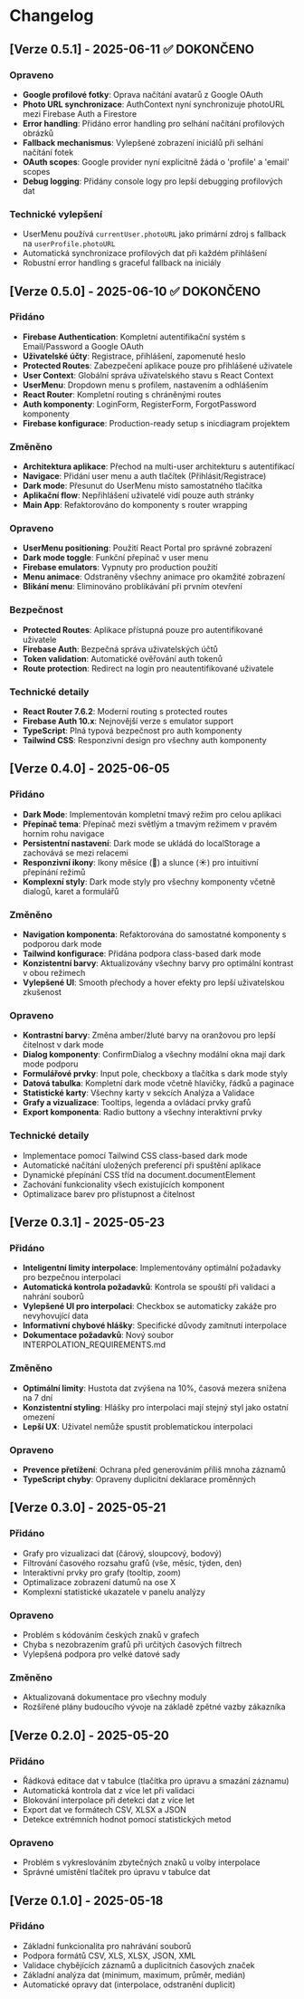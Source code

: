 # Changelog

## [Verze 0.5.1] - 2025-06-11 ✅ DOKONČENO
### Opraveno
- **Google profilové fotky**: Oprava načítání avatarů z Google OAuth
- **Photo URL synchronizace**: AuthContext nyní synchronizuje photoURL mezi Firebase Auth a Firestore
- **Error handling**: Přidáno error handling pro selhání načítání profilových obrázků
- **Fallback mechanismus**: Vylepšené zobrazení iniciálů při selhání načítání fotek
- **OAuth scopes**: Google provider nyní explicitně žádá o 'profile' a 'email' scopes
- **Debug logging**: Přidány console logy pro lepší debugging profilových dat

### Technické vylepšení
- UserMenu používá `currentUser.photoURL` jako primární zdroj s fallback na `userProfile.photoURL`
- Automatická synchronizace profilových dat při každém přihlášení
- Robustní error handling s graceful fallback na iniciály

## [Verze 0.5.0] - 2025-06-10 ✅ DOKONČENO
### Přidáno
- **Firebase Authentication**: Kompletní autentifikační systém s Email/Password a Google OAuth
- **Uživatelské účty**: Registrace, přihlášení, zapomenuté heslo
- **Protected Routes**: Zabezpečení aplikace pouze pro přihlášené uživatele
- **User Context**: Globální správa uživatelského stavu s React Context
- **UserMenu**: Dropdown menu s profilem, nastavením a odhlášením
- **React Router**: Kompletní routing s chráněnými routes
- **Auth komponenty**: LoginForm, RegisterForm, ForgotPassword komponenty
- **Firebase konfigurace**: Production-ready setup s inicdiagram projektem

### Změněno
- **Architektura aplikace**: Přechod na multi-user architekturu s autentifikací
- **Navigace**: Přidání user menu a auth tlačítek (Přihlásit/Registrace)
- **Dark mode**: Přesunut do UserMenu místo samostatného tlačítka
- **Aplikační flow**: Nepřihlášení uživatelé vidí pouze auth stránky
- **Main App**: Refaktorováno do komponenty s router wrapping

### Opraveno
- **UserMenu positioning**: Použití React Portal pro správné zobrazení
- **Dark mode toggle**: Funkční přepínač v user menu
- **Firebase emulators**: Vypnuty pro production použití
- **Menu animace**: Odstraněny všechny animace pro okamžité zobrazení
- **Blikání menu**: Eliminováno problikávání při prvním otevření

### Bezpečnost
- **Protected Routes**: Aplikace přístupná pouze pro autentifikované uživatele
- **Firebase Auth**: Bezpečná správa uživatelských účtů
- **Token validation**: Automatické ověřování auth tokenů
- **Route protection**: Redirect na login pro neautentifikované uživatele

### Technické detaily
- **React Router 7.6.2**: Moderní routing s protected routes
- **Firebase Auth 10.x**: Nejnovější verze s emulator support
- **TypeScript**: Plná typová bezpečnost pro auth komponenty
- **Tailwind CSS**: Responzivní design pro všechny auth komponenty

## [Verze 0.4.0] - 2025-06-05

### Přidáno
- **Dark Mode**: Implementován kompletní tmavý režim pro celou aplikaci
- **Přepínač tema**: Přepínač mezi světlým a tmavým režimem v pravém horním rohu navigace
- **Persistentní nastavení**: Dark mode se ukládá do localStorage a zachovává se mezi relacemi
- **Responzivní ikony**: Ikony měsíce (🌙) a slunce (☀️) pro intuitivní přepínání režimů
- **Komplexní styly**: Dark mode styly pro všechny komponenty včetně dialogů, karet a formulářů

### Změněno
- **Navigation komponenta**: Refaktorována do samostatné komponenty s podporou dark mode
- **Tailwind konfigurace**: Přidána podpora class-based dark mode
- **Konzistentní barvy**: Aktualizovány všechny barvy pro optimální kontrast v obou režimech
- **Vylepšené UI**: Smooth přechody a hover efekty pro lepší uživatelskou zkušenost

### Opraveno
- **Kontrastní barvy**: Změna amber/žluté barvy na oranžovou pro lepší čitelnost v dark mode
- **Dialog komponenty**: ConfirmDialog a všechny modální okna mají dark mode podporu
- **Formulářové prvky**: Input pole, checkboxy a tlačítka s dark mode styly
- **Datová tabulka**: Kompletní dark mode včetně hlavičky, řádků a paginace
- **Statistické karty**: Všechny karty v sekcích Analýza a Validace
- **Grafy a vizualizace**: Tooltips, legenda a ovládací prvky grafů
- **Export komponenta**: Radio buttony a všechny interaktivní prvky

### Technické detaily
- Implementace pomocí Tailwind CSS class-based dark mode
- Automatické načítání uložených preferencí při spuštění aplikace
- Dynamické přepínání CSS tříd na document.documentElement
- Zachování funkcionality všech existujících komponent
- Optimalizace barev pro přístupnost a čitelnost

## [Verze 0.3.1] - 2025-05-23

### Přidáno
- **Inteligentní limity interpolace**: Implementovány optimální požadavky pro bezpečnou interpolaci
- **Automatická kontrola požadavků**: Kontrola se spouští při validaci a nahrání souborů
- **Vylepšené UI pro interpolaci**: Checkbox se automaticky zakáže pro nevyhovující data
- **Informativní chybové hlášky**: Specifické důvody zamítnutí interpolace
- **Dokumentace požadavků**: Nový soubor INTERPOLATION_REQUIREMENTS.md

### Změněno
- **Optimální limity**: Hustota dat zvýšena na 10%, časová mezera snížena na 7 dní
- **Konzistentní styling**: Hlášky pro interpolaci mají stejný styl jako ostatní omezení
- **Lepší UX**: Uživatel nemůže spustit problematickou interpolaci

### Opraveno
- **Prevence přetížení**: Ochrana před generováním příliš mnoha záznamů
- **TypeScript chyby**: Opraveny duplicitní deklarace proměnných

## [Verze 0.3.0] - 2025-05-21

### Přidáno
- Grafy pro vizualizaci dat (čárový, sloupcový, bodový)
- Filtrování časového rozsahu grafů (vše, měsíc, týden, den)
- Interaktivní prvky pro grafy (tooltip, zoom)
- Optimalizace zobrazení datumů na ose X
- Komplexní statistické ukazatele v panelu analýzy

### Opraveno
- Problém s kódováním českých znaků v grafech
- Chyba s nezobrazením grafů při určitých časových filtrech
- Vylepšená podpora pro velké datové sady

### Změněno
- Aktualizovaná dokumentace pro všechny moduly
- Rozšířené plány budoucího vývoje na základě zpětné vazby zákazníka

## [Verze 0.2.0] - 2025-05-20

### Přidáno
- Řádková editace dat v tabulce (tlačítka pro úpravu a smazání záznamu)
- Automatická kontrola dat z více let při validaci
- Blokování interpolace při detekci dat z více let
- Export dat ve formátech CSV, XLSX a JSON
- Detekce extrémních hodnot pomocí statistických metod

### Opraveno
- Problém s vykreslováním zbytečných znaků u volby interpolace
- Správné umístění tlačítek pro úpravu v tabulce dat

## [Verze 0.1.0] - 2025-05-18

### Přidáno
- Základní funkcionalita pro nahrávání souborů
- Podpora formátů CSV, XLS, XLSX, JSON, XML
- Validace chybějících záznamů a duplicitních časových značek
- Základní analýza dat (minimum, maximum, průměr, medián)
- Automatické opravy dat (interpolace, odstranění duplicit)